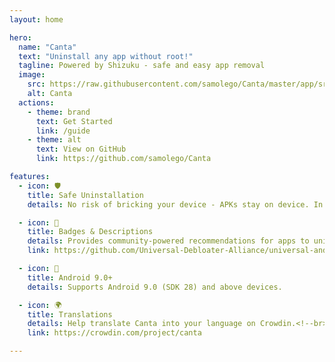 ```yaml
---
layout: home

hero:
  name: "Canta"
  text: "Uninstall any app without root!"
  tagline: Powered by Shizuku - safe and easy app removal
  image:
    src: https://raw.githubusercontent.com/samolego/Canta/master/app/src/main/res/mipmap-xxxhdpi/ic_launcher.png
    alt: Canta
  actions:
    - theme: brand
      text: Get Started
      link: /guide
    - theme: alt
      text: View on GitHub
      link: https://github.com/samolego/Canta

features:
  - icon: 🛡️
    title: Safe Uninstallation
    details: No risk of bricking your device - APKs stay on device. In case of bootloop you will only need to perform a factory reset.

  - icon: 📝
    title: Badges & Descriptions
    details: Provides community-powered recommendations for apps to uninstall.
    link: https://github.com/Universal-Debloater-Alliance/universal-android-preinstalled-lists

  - icon: 📱
    title: Android 9.0+
    details: Supports Android 9.0 (SDK 28) and above devices.

  - icon: 🌍
    title: Translations
    details: Help translate Canta into your language on Crowdin.<!--br><br><a href="https://crowdin.com/project/canta"><img src="https://badges.crowdin.net/canta/localized.svg" alt="Crowdin translation status"></a-->
    link: https://crowdin.com/project/canta

---
```


